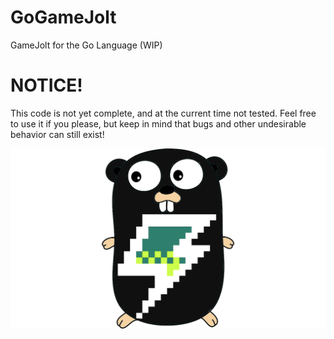# GoGameJolt

GameJolt for the Go Language (WIP)


# NOTICE!

This code is not yet complete, and at the current time not tested.
Feel free to use it if you please, but keep in mind that bugs and other undesirable behavior can still exist!


![](https://github.com/TrickyGameJolt/GoGameJolt/blob/master/Logo/HamsterJolt.png?raw=true)
